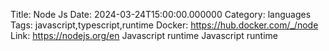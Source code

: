 Title: Node Js
Date: 2024-03-24T15:00:00.000000
Category: languages
Tags: javascript,typescript,runtime
Docker: https://hub.docker.com/_/node
Link: https://nodejs.org/en
Javascript runtime
Javascript runtime
